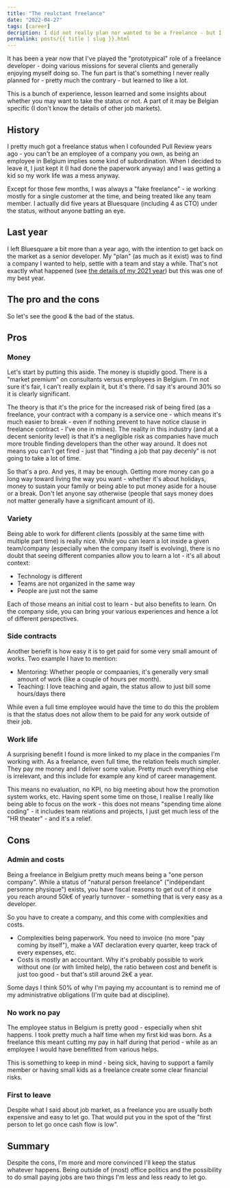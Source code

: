 ```yaml
---
title: "The reulctant freelance"
date: "2022-04-27"
tags: [career]
decription: I did not really plan nor wanted to be a freelance - but I've learned to enjoy it.
permalink: posts/{{ title | slug }}.html
---
```


It has been a year now that I've played the "prototypical" role of a freelance developer - doing various missions for several clients and generally enjoying myself doing so. The fun part is that's something I never really planned for - pretty much the contrary - but learned to like a lot.

This is a bunch of experience, lesson learned and some insights about whether you may want to take the status or not. A part of it may be Belgian specific (I don't know the details of other job markets).

## History

I pretty much got a freelance status when I cofounded Pull Review years ago - you can't be an employee of a company you own, as being an employee in Belgium implies some kind of subordination. When I decided to leave it, I just kept it (I had done the paperwork anyway) and I was getting a kid so my work life was a mess anyway.

Except for those few months, I was always a "fake freelance" - ie working mostly for a single customer at the time, and being treated like any team member. I actually did five years at Bluesquare (including 4 as CTO) under the status, without anyone batting an eye.

## Last year

I left Bluesquare a bit more than a year ago, with the intention to get back on the market as a senior developer. My "plan" (as much as it exist) was to find a company I wanted to help, settle with a team and stay a while. That's not exactly what happened (see [the details of my 2021 year](https://www.joyouscoding.com/posts/2021-wrap-up.html)) but this was one of my best year.

## The pro and the cons

So let's see the good & the bad of the status.

## Pros

### Money

Let's start by putting this aside. The money is stupidly good. There is a "market premium" on consultants versus employees in Belgium. I'm not sure it's fair, I can't really explain it, but it's there. I'd say it's around 30% so it is clearly significant.

The theory is that it's the price for the increased risk of being fired (as a freelance, your contract with a company is a service one - which means it's much easier to break - even if nothing prevent to have notice clause in freelance contract - I've one in mines). The reality in this industry (and at a decent seniority level) is that it's a negligible risk as companies have much more trouble finding developers than the other way around. It does not means you can't get fired - just that "finding a job that pay decenly" is not going to take a lot of time.

So that's a pro. And yes, it may be enough. Getting more money can go a long way toward living the way you want - whether it's about holidays, money to sustain your family or being able to put money aside for a house or a break. Don't let anyone say otherwise (people that says money does not matter generally have a significant amount of it).

### Variety

Being able to work for different clients (possibly at the same time with multiple part time) is really nice. While you can learn a lot inside a given team/company (especially when the company itself is evolving), there is no doubt that seeing different companies allow you to learn a lot - it's all about context:

- Technology is different
- Teams are not organized in the same way
- People are just not the same

Each of those means an initial cost to learn - but also benefits to learn. On the company side, you can bring your various experiences and hence a lot of different perspectives.

### Side contracts

Another benefit is how easy it is to get paid for some very small amount of works. Two example I have to mention:

- Mentoring: Whether people or compaanies, it's generally very small amount of work (like a couple of hours per month).  
- Teaching: I love teaching and again, the status allow to just bill some hours/days there

While even a full time employee would have the time to do this the problem is that the status does not allow them to be paid for any work outside of their job.

### Work life

A surprising benefit I found is more linked to my place in the companies I'm working with. As a freelance, even full time, the relation feels much simpler. They pay me money and I deliver some value. Pretty much everything else is irrelevant, and this include for example any kind of career management.

This means no evaluation, no KPI, no big meeting about how the promotion system works, etc. Having spent some time on those, I realise I really like being able to focus on the work - this does not means "spending time alone coding" - it includes team relations and projects, I just get much less of the "HR theater" - and it's a relief. 

## Cons

### Admin and costs

Being a freelance in Belgium pretty much means being a "one person company". While a status of "natural person freelance" ("indépendant personne physique") exists, you have fiscal reasons to get out of it once you reach around 50k€ of yearly turnover - something that is very easy as a developer.

So you have to create a company, and this come with complexities and costs.

- Complexities being paperwork. You need to invoice (no more "pay coming by itself"), make a VAT declaration every quarter, keep track of every expenses, etc.
- Costs is mostly an accountant. Why it's probably possible to work without one (or with limited help), the ratio between cost and benefit is just too good - but that's still around 2k€ a year.

Some days I think 50% of why I'm paying my accountant is to remind me of my administrative obligations (I'm quite bad at discipline). 

### No work no pay

The employee status in Belgium is pretty good - especially when shit happens. I took pretty much a half time when my first kid was born. As a freelance this meant cutting my pay in half during that period - while as an employee I would have benefitted from various helps.

This is something to keep in mind - being sick, having to support a family member or having small kids as a freelance create some clear financial risks.

### First to leave

Despite what I said about job market, as a freelance you are usually both expensive and easy to let go. That would put you in the spot of the "first person to let go once cash flow is low".

## Summary

Despite the cons, I'm more and more convinced I'll keep the status whatever happens. Being outside of (most) office politics and the possibility to do small paying jobs are two things I'm less and less ready to let go.